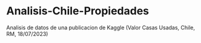 # Analisis-Chile-Propiedades
Analisis de datos de una publicacion de Kaggle (Valor Casas Usadas, Chile, RM, 18/07/2023)
